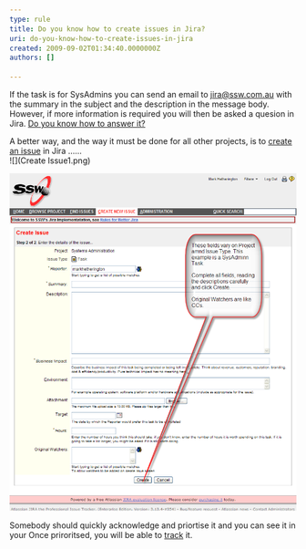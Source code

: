 ```yaml
---
type: rule
title: Do you know how to create issues in Jira?
uri: do-you-know-how-to-create-issues-in-jira
created: 2009-09-02T01:34:40.0000000Z
authors: []

---
```


If the task is for SysAdmins you can send an email to jira@ssw.com.au with the summary in the subject and the description in the message body.  However, if more information is required you will then be asked a quesion in Jira.  [Do you know how to answer it?](/Pages/HowdoIansweraquestioninJira.aspx)

A better way, and the way it must be done for all other projects, is to [create an issue](/Pages/CreateTask.aspx) in Jira ......  
![](Create Issue1.png) 



![](CreateIssue2.png)

Somebody should quickly acknowledge and priortise it and you can see it in your 
Once priroritsed, you will be able to [track](/Pages/TrackingRequests.aspx) it.
